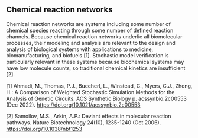 ## Chemical reaction networks

Chemical reaction networks are systems including some number of chemical species reacting through some number of defined reaction channels. Because chemical reaction networks underlie all biomolecular processes, their modeling and analysis are relevant to the design and analysis of biological systems with applications to medicine, biomanufacturing, and biofuels [1]. Stochastic model verification is particularly relevant in these systems because biochemical systems may have low molecule counts, so traditional chemical kinetics are insufficient [2].

[1] Ahmadi, M., Thomas, P.J., Buecherl, L., Winstead, C., Myers, C.J., Zheng, H.: A Comparison of Weighted Stochastic Simulation Methods for the Analysis of Genetic Circuits. ACS Synthetic Biology p. acssynbio.2c00553 (Dec 2022). https://doi.org/10.1021/acssynbio.2c00553

[2] Samoilov, M.S., Arkin, A.P.: Deviant effects in molecular reaction pathways. Nature Biotechnology 24(10), 1235-1240 (Oct 2006). https://doi.org/10.1038/nbt1253

